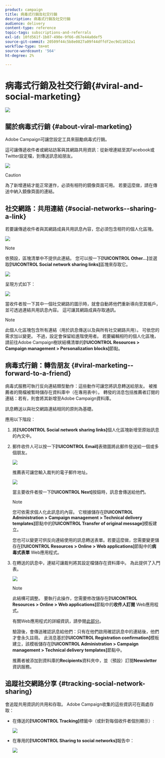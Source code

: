 ```yaml
---
product: campaign
title: 病毒式行銷及社交行銷
description: 病毒式行銷及社交行銷
audience: delivery
content-type: reference
topic-tags: subscriptions-and-referrals
exl-id: 10fd561f-1b07-490e-9f66-d67e44a0def5
source-git-commit: 20509f44c5b8e0827a09f44dffdf2ec9d11652a1
workflow-type: tm+mt
source-wordcount: '564'
ht-degree: 2%

---
```


# 病毒式行銷及社交行銷{#viral-and-social-marketing}

![](../../assets/common.svg)

## 關於病毒式行銷 {#about-viral-marketing}

Adobe Campaign可讓您設定工具來鼓勵病毒式行銷。

這可讓傳遞收件者或網站訪客與其網路共用資訊：從新增連結至其Facebook或Twitter設定檔，到傳送訊息給朋友。

![](assets/s_ncs_user_viral_icons.png)

>[!CAUTION]
>
>為了新增連結才能正常運作，必須有相符的鏡像頁面可用。 若要這麼做，請在傳送中納入鏡像頁面的連結。

## 社交網路：共用連結 {#social-networks--sharing-a-link}

若要讓傳遞收件者與其網路成員共用訊息內容，您必須包含相符的個人化區塊。

![](assets/s_ncs_user_viral_add_link.png)

>[!NOTE]
>
>依預設，區塊清單中不提供此連結。 您可以按一下&#x200B;**[!UICONTROL Other...]**&#x200B;並選取&#x200B;**[!UICONTROL Social network sharing links]**&#x200B;區塊來存取它。

![](assets/s_ncs_user_viral_add_link_via_others.png)

呈現方式如下：

![](assets/s_ncs_user_viral_add_link_rendering.png)

當收件者按一下其中一個社交網路的圖示時，就會自動將他們重新導向至其帳戶，並可透過連結共用訊息內容。 這可讓其網路成員存取通訊。

>[!NOTE]
>
>此個人化區塊包含所有連結（用於訊息傳送以及與所有社交網路共用）。 可依您的需求加以變更。 不過，設定會保留給進階使用者。 若要編輯相符的個人化區塊，請前往Adobe Campaign樹狀結構清單的&#x200B;**[!UICONTROL Resources > Campaign management > Personalization blocks]**&#x200B;節點。

## 病毒式行銷：轉告朋友 {#viral-marketing--forward-to-a-friend}

病毒式服務可執行反向連結類型動作：這些動作可讓您將訊息轉送給朋友。 被推薦者的簡檔被暫時儲存在資料庫中（在專用表中）。 轉發的消息包括推薦者訂閱的連結：若有，則會將其新增至Adobe Campaign資料庫。

訊息轉送以與社交網路連結相同的原則為基礎。

應用以下階段：

1. 將&#x200B;**[!UICONTROL Social network sharing links]**&#x200B;個人化區塊新增至原始訊息的內文中。
1. 郵件收件人可以按一下&#x200B;**[!UICONTROL Email]**&#x200B;表徵圖將此郵件發送給一個或多個朋友。

   ![](assets/s_ncs_user_viral_email_link.png)

   推薦表可讓您輸入裁判的電子郵件地址。

   ![](assets/s_ncs_user_viral_email_msg.png)

   當主要收件者按一下&#x200B;**[!UICONTROL Next]**&#x200B;按鈕時，訊息會傳送給他們。

   >[!NOTE]
   >
   >您可依需求個人化此訊息的內容。 它根據儲存在&#x200B;**[!UICONTROL Administration > Campaign management > Technical delivery templates]**&#x200B;節點中的&#x200B;**[!UICONTROL Transfer of original message]**&#x200B;模板建立。
   >
   >您也可以變更可供反向連結使用的訊息轉送表單。若要這麼做，您需要變更儲存在&#x200B;**[!UICONTROL Resources > Online > Web applications]**&#x200B;節點中的&#x200B;**病毒式表單** Web應用程式。

1. 在轉送的訊息中，連結可讓裁判將其設定檔儲存在資料庫中。 為此提供了入門表。

   ![](assets/s_ncs_user_viral_create_account_form.png)

   >[!NOTE]
   >
   >此結構可調整。 要執行此操作，您需要修改儲存在&#x200B;**[!UICONTROL Resources > Online > Web applications]**&#x200B;節點中的&#x200B;**收件人訂閱** Web應用程式。
   >
   >有關Web應用程式的詳細資訊，請參閱[此部分](../../web/using/about-web-applications.md)。

   驗證後，會傳送確認訊息給他們：只有在他們啟用確認訊息中的連結後，他們才會永久註冊。 此消息基於&#x200B;**[!UICONTROL Registration confirmation]**&#x200B;模板建立，該模板儲存在&#x200B;**[!UICONTROL Administration > Campaign management > Technical delivery templates]**&#x200B;節點中。

   推薦者被添加到資料庫的&#x200B;**Recipients**&#x200B;資料夾中，並（預設）訂閱&#x200B;**Newsletter**&#x200B;資訊服務。

## 追蹤社交網路分享 {#tracking-social-network-sharing}

會追蹤共用資訊的共用和存取。 Adobe Campaign收集的這些資訊可在兩處存取：

* 在傳送的&#x200B;**[!UICONTROL Tracking]**&#x200B;標籤中（或針對每個收件者個別顯示）:

   ![](assets/s_ncs_user_network_del_tracking_tab.png)

* 在專用的&#x200B;**[!UICONTROL Sharing to social networks]**&#x200B;報告中：

   ![](assets/s_ncs_user_viral_report.png)
